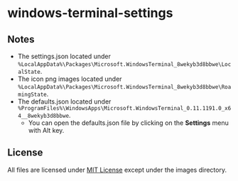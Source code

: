 # windows-terminal-settings

## Notes

- The settings.json located under `%LocalAppData%\Packages\Microsoft.WindowsTerminal_8wekyb3d8bbwe\LocalState`.
- The icon png images located under `%LocalAppData%\Packages\Microsoft.WindowsTerminal_8wekyb3d8bbwe\RoamingState`.
- The defaults.json located under `%ProgramFiles%\WindowsApps\Microsoft.WindowsTerminal_0.11.1191.0_x64__8wekyb3d8bbwe`.
    - You can open the defaults.json file by clicking on the **Settings** menu with Alt key.

## License

All files are licensed under [MIT License](https://github.com/tksh164/windows-terminal-profile/blob/master/LICENSE) except under the images directory.
